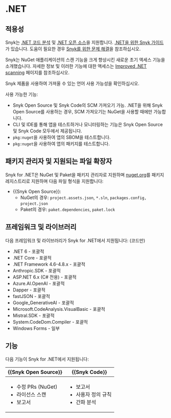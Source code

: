 # .NET

## 적용성

Snyk는 [.NET 코드 분석](.net-for-code-analysis.md) 및 [.NET 오픈 소스](.net-for-open-source.md)을 지원합니다. [.NET을 위한 Snyk 가이드](guidance-for-snyk-for-.net.md)가 있습니다. 도움이 필요한 경우 [Snyk를 위한 문제 해결](troubleshooting-snyk-for-.net.md)을 참조하십시오.

Snyk는 NuGet 애플리케이션의 스캔 기능을 크게 향상시킨 새로운 초기 액세스 기능을 소개했습니다. 자세한 정보 및 이러한 기능에 대한 액세스는 [Improved .NET scanning](improved-.net-scanning.md) 페이지를 참조하십시오.&#x20;

Snyk 제품을 사용하여 가져올 수 있는 언어 사용 가능성을 확인하십시오.&#x20;

사용 가능한 기능:

- Snyk Open Source 및 Snyk Code의 SCM 가져오기 가능. .NET을 위해 Snyk Open Source를 사용하는 경우, SCM 가져오기는 NuGet을 사용할 때에만 가능합니다.
- CLI 및 IDE를 통해 앱을 테스트하거나 모니터링하는 기능은 Snyk Open Source 및 Snyk Code 모두에서 제공됩니다.
- `pkg:nuget`을 사용하여 앱의 SBOM을 테스트합니다.
- `pkg:nuget`을 사용하여 앱의 패키지를 테스트합니다.

## 패키지 관리자 및 지원되는 파일 확장자

Snyk for .NET은 NuGet 및 Paket을 패키지 관리자로 지원하며 [nuget.org](https://www.nuget.org/)를 패키지 레지스트리로 지원하며 다음 파일 형식을 지원합니다:

- {{Snyk Open Source}}:
  - NuGet의 경우: `project.assets.json`, `*.sln`, `packages.config,` `project.json`
  - Paket의 경우: `paket.dependencies`, `paket.lock`

## 프레임워크 및 라이브러리

다음 프레임워크 및 라이브러리가 Snyk for .NET에서 지원됩니다: (코드만)

- .NET 6 - 포괄적
- .NET Core - 포괄적
- .NET Framework 4.6-4.8.x - 포괄적
- Anthropic.SDK - 포괄적
- ASP.NET 6.x (C# 전용) - 포괄적
- Azure.AI.OpenAI - 포괄적
- Dapper - 포괄적
- fastJSON - 포괄적
- Google\_GenerativeAI - 포괄적
- Microsoft.CodeAnalysis.VisualBasic - 포괄적
- Mistral.SDK - 포괄적
- System.CodeDom.Compiler - 포괄적
- Windows Forms - 일부

## 기능

다음 기능이 Snyk for .NET에서 지원됩니다:

| {{Snyk Open Source}}                                              | {{Snyk Code}}                                                  |
| --------------------------------------------------------------------- | -------------------------------------------------------------------- |
| <ul><li>수정 PRs (NuGet) </li><li>라이선스 스캔 </li><li>보고서</li></ul> | <ul><li>보고서</li><li>사용자 정의 규칙 </li><li>간파 분석</li></ul> |
